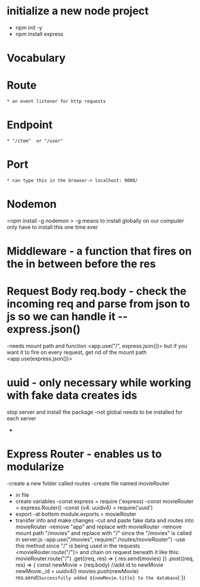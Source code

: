 # initialize a new node project
- npm init -y
- npm install express

# Vocabulary 

# Route
    * an event listener for http requests

# Endpoint
    * "/item"  or "/user"

# Port 
    * can type this in the browser-> localhost: 9000/
    
# Nodemon
 <npm install -g nodemon >
 -g  means to install globally on our computer only have to install this one time ever

# Middleware - a function that fires on the in between before the res

# Request Body req.body - check the incoming req and parse from json to js so we can handle it --express.json() 

-needs mount path and function <app.use("/", express.json())> but if you want it to fire on every request, get rid of the mount path <app.use(express.json())>

# uuid - only necessary while working with fake data creates ids
stop server and install the package 
-not global needs to be installed for each server 
- <npm install uuid>

# Express Router - enables us to modularize
-create a new folder called routes
-create file named movieRouter
* in file 
* create variables 
-const express = require ('express)
-const movieRouter = express.Router()
-const {v4: uuidv4} = require('uuid')
* export 
-at bottom module.exports = movieRouter
* transfer info and make changes 
-cut and paste fake data and routes into movieRouter
-remove "app" and replace with movieRouter
-remove mount path  "/movies" and replace with "/" since the "/movies" is called in server.js
-app.use("/movies", require("./routes/movieRouter")
-use this method since "/" is being used in the requests 
<movieRouter.route("/")> and chain on request beneath it like this:
movieRouter.route("/")
    .get((req, res) => {
        res.send(movies)
    })
    .post((req, res) => {
        const newMovie = (req.body)
        //add id to newMovie
        newMovie._id = uuidv4()
        movies.push(newMovie)
        res.send(`Successfully added ${newMovie.title} to the database`)
    })
